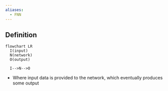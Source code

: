 ```yaml
---
aliases:
  - FNN
---
```


## Definition

```mermaid
flowchart LR
  I(input)
  N(network)
  O(output)

  I-->N-->O
```

- Where input data is provided to the network, which eventually produces some output